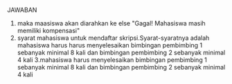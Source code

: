 JAWABAN

1. maka maasiswa akan diarahkan ke else "Gagal! Mahasiswa masih memiliki kompensasi"
2. syarat mahasiswa untuk mendaftar skripsi.Syarat-syaratnya adalah mahasiswa harus harus menyelesaikan bimbingan pembimbing 1 sebanyak minimal 8 kali dan bimbingan pembimbing 2 sebanyak minimal 4 kali
   3.mahasiswa harus menyelesaikan bimbingan pembimbing 1 sebanyak minimal 8 kali dan bimbingan pembimbing 2 sebanyak minimal 4 kali

